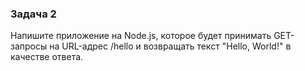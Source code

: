 ### Задача 2

Напишите приложение на Node.js, которое будет принимать GET-запросы на URL-адрес /hello и возвращать текст "Hello, World!" в качестве ответа.